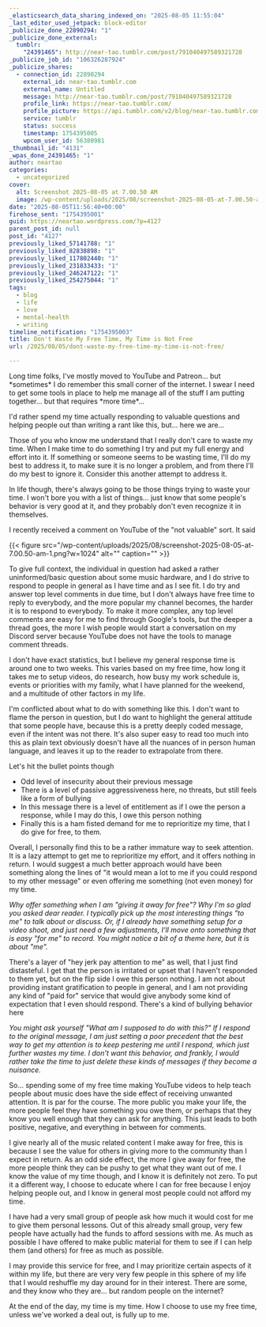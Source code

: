 ```yaml
---
_elasticsearch_data_sharing_indexed_on: "2025-08-05 11:55:04"
_last_editor_used_jetpack: block-editor
_publicize_done_22890294: "1"
_publicize_done_external:
  tumblr:
    "24391465": http://near-tao.tumblr.com/post/791040497589321728
_publicize_job_id: "106326287924"
_publicize_shares:
  - connection_id: 22890294
    external_id: near-tao.tumblr.com
    external_name: Untitled
    message: http://near-tao.tumblr.com/post/791040497589321728
    profile_link: https://near-tao.tumblr.com/
    profile_picture: https://api.tumblr.com/v2/blog/near-tao.tumblr.com/avatar/512
    service: tumblr
    status: success
    timestamp: 1754395005
    wpcom_user_id: 56380981
_thumbnail_id: "4131"
_wpas_done_24391465: "1"
author: neartao
categories:
  - uncategorized
cover:
  alt: Screenshot 2025-08-05 at 7.00.50 AM
  image: /wp-content/uploads/2025/08/screenshot-2025-08-05-at-7.00.50-am.png
date: "2025-08-05T11:56:40+00:00"
firehose_sent: "1754395001"
guid: https://neartao.wordpress.com/?p=4127
parent_post_id: null
post_id: "4127"
previously_liked_57141788: "1"
previously_liked_82838898: "1"
previously_liked_117802440: "1"
previously_liked_231833433: "1"
previously_liked_246247122: "1"
previously_liked_254275044: "1"
tags:
  - blog
  - life
  - love
  - mental-health
  - writing
timeline_notification: "1754395003"
title: Don't Waste My Free Time, My Time is Not Free
url: /2025/08/05/dont-waste-my-free-time-my-time-is-not-free/

---
```

Long time folks, I've mostly moved to YouTube and Patreon... but \*sometimes\* I do remember this small corner of the internet. I swear I need to get some tools in place to help me manage all of the stuff I am putting together... but that requires \*more time\*...

I'd rather spend my time actually responding to valuable questions and helping people out than writing a rant like this, but... here we are...

Those of you who know me understand that I really don't care to waste my time. When I make time to do something I try and put my full energy and effort into it. If something or someone seems to be wasting time, I'll do my best to address it, to make sure it is no longer a problem, and from there I'll do my best to ignore it. Consider this another attempt to address it.

In life though, there's always going to be those things trying to waste your time. I won't bore you with a list of things... just know that some people's behavior is very good at it, and they probably don't even recognize it in themselves.

I recently received a comment on YouTube of the "not valuable" sort. It said

{{< figure src="/wp-content/uploads/2025/08/screenshot-2025-08-05-at-7.00.50-am-1.png?w=1024" alt="" caption="" >}}

To give full context, the individual in question had asked a rather uninformed/basic question about some music hardware, and I do strive to respond to people in general as I have time and as I see fit. I do try and answer top level comments in due time, but I don't always have free time to reply to everybody, and the more popular my channel becomes, the harder it is to respond to everybody. To make it more complex, any top level comments are easy for me to find through Google's tools, but the deeper a thread goes, the more I wish people would start a conversation on my Discord server because YouTube does not have the tools to manage comment threads.

I don't have exact statistics, but I believe my general response time is around one to two weeks. This varies based on my free time, how long it takes me to setup videos, do research, how busy my work schedule is, events or priorities with my family, what I have planned for the weekend, and a multitude of other factors in my life.

I'm conflicted about what to do with something like this. I don't want to flame the person in question, but I do want to highlight the general attitude that some people have, because this is a pretty deeply coded message, even if the intent was not there. It's also super easy to read too much into this as plain text obviously doesn't have all the nuances of in person human language, and leaves it up to the reader to extrapolate from there.

Let's hit the bullet points though

- Odd level of insecurity about their previous message
- There is a level of passive aggressiveness here, no threats, but still feels like a form of bullying
- In this message there is a level of entitlement as if I owe the person a response, while I may do this, I owe this person nothing
- Finally this is a ham fisted demand for me to reprioritize my time, that I do give for free, to them.

Overall, I personally find this to be a rather immature way to seek attention. It is a lazy attempt to get me to reprioritize my effort, and it offers nothing in return. I would suggest a much better approach would have been something along the lines of "it would mean a lot to me if you could respond to my other message" or even offering me something (not even money) for my time.

_Why offer something when I am "giving it away for free"? Why I'm so glad you asked dear reader. I typically pick up the most interesting things "to me"_ _to talk about or discuss. Or, if I already have something setup for a video shoot, and just need a few adjustments, I'll move onto something that is easy "for me" to record. You might notice a bit of a theme here, but it is about "me"._

There's a layer of "hey jerk pay attention to me" as well, that I just find distasteful. I get that the person is irritated or upset that I haven't responded to them yet, but on the flip side I owe this person nothing. I am not about providing instant gratification to people in general, and I am not providing any kind of "paid for" service that would give anybody some kind of expectation that I even should respond. There's a kind of bullying behavior here

_You might ask yourself "What am I supposed to do with this?" If I respond to the original message, I am just setting a poor precedent that the best way to get my attention is to keep pestering me until I respond, which just further wastes my time. I don't want this behavior, and frankly, I would rather take the time to just delete these kinds of messages if they become a nuisance._

So... spending some of my free time making YouTube videos to help teach people about music does have the side effect of receiving unwanted attention. It is par for the course. The more public you make your life, the more people feel they have something you owe them, or perhaps that they know you well enough that they can ask for anything. This just leads to both positive, negative, and everything in between for comments.

I give nearly all of the music related content I make away for free, this is because I see the value for others in giving more to the community than I expect in return. As an odd side effect, the more I give away for free, the more people think they can be pushy to get what they want out of me. I know the value of my time though, and I know it is definitely not zero. To put it a different way, I choose to educate where I can for free because I enjoy helping people out, and I know in general most people could not afford my time.

I have had a very small group of people ask how much it would cost for me to give them personal lessons. Out of this already small group, very few people have actually had the funds to afford sessions with me. As much as possible I have offered to make public material for them to see if I can help them (and others) for free as much as possible.

I may provide this service for free, and I may prioritize certain aspects of it within my life, but there are very very few people in this sphere of my life that I would reshuffle my day around for in their interest. There are some, and they know who they are... but random people on the internet?

At the end of the day, my time is my time. How I choose to use my free time, unless we've worked a deal out, is fully up to me.
